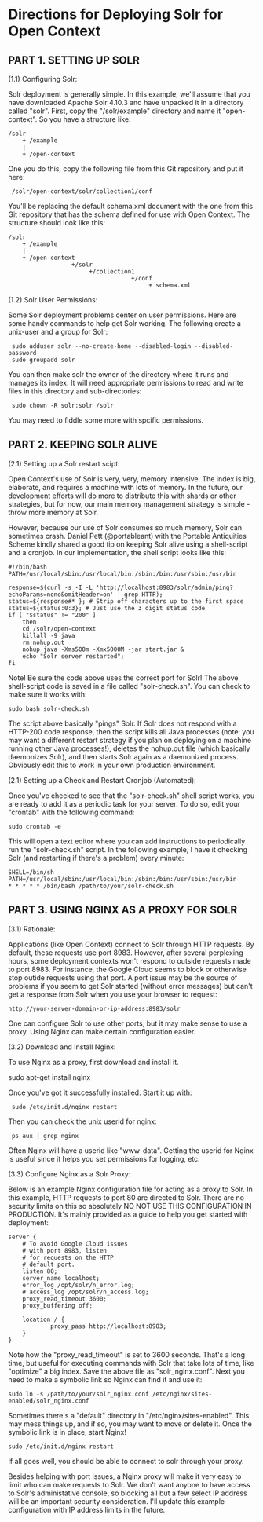 Directions for Deploying Solr for Open Context
=======================


PART 1. SETTING UP SOLR
------------------------------------------

(1.1) Configuring Solr:

Solr deployment is generally simple. In this example, we'll assume that you have 
downloaded Apache Solr 4.10.3 and have unpacked it in a directory called "solr". 
First, copy the "/solr/example" directory and name it "open-context". So you have
a structure like:

    /solr
        + /example
        |
        + /open-context

One you do this, copy the following file from this Git repository and put it
here:

     /solr/open-context/solr/collection1/conf

You'll be replacing the default schema.xml document with the one from this Git
repository that has the schema defined for use with Open Context. The structure
should look like this:

    /solr
        + /example
        |
        + /open-context
                      +/solr
                           +/collection1
                                       +/conf
                                            + schema.xml


(1.2) Solr User Permissions:

Some Solr deployment problems center on user permissions. Here are some handy
commands to help get Solr working. The following create a unix-user and a 
group for Solr:

     sudo adduser solr --no-create-home --disabled-login --disabled-password
     sudo groupadd solr

You can then make solr the owner of the directory where it runs and manages
its index. It will need appropriate permissions to read and write files in
this directory and sub-directories:

     sudo chown -R solr:solr /solr

You may need to fiddle some more with spcific permissions.



PART 2. KEEPING SOLR ALIVE
------------------------------------------

(2.1) Setting up a Solr restart scipt:

Open Context's use of Solr is very, very, memory intensive. The index is big,
elaborate, and requires a machine with lots of memory. In the future, our
development efforts will do more to distribute this with shards or other
strategies, but for now, our main memory management strategy is simple -
throw more memory at Solr.

However, because our use of Solr consumes so much memory, Solr can sometimes
crash. Daniel Pett (@portableant) with the Portable Antiquities Scheme kindly
shared a good tip on keeping Solr alive using a shell-script and a cronjob.
In our implementation, the shell script looks like this:

    #!/bin/bash
    PATH=/usr/local/sbin:/usr/local/bin:/sbin:/bin:/usr/sbin:/usr/bin
      
    response=$(curl -s -I -L 'http://localhost:8983/solr/admin/ping?echoParams=none&omitHeader=on' | grep HTTP); 
    status=${response#* }; # Strip off characters up to the first space
    status=${status:0:3}; # Just use the 3 digit status code
    if [ "$status" != "200" ]
        then
        cd /solr/open-context
        killall -9 java
        rm nohup.out
        nohup java -Xms500m -Xmx5000M -jar start.jar &
        echo "Solr server restarted";
    fi

Note! Be sure the code above uses the correct port for Solr! The above shell-script code is 
saved in a file called "solr-check.sh". You can check to make sure it works with:

    sudo bash solr-check.sh

The script above basically "pings" Solr. If Solr does not respond with a HTTP-200
code response, then the script kills all Java processes (note: you may want a
different restart strategy if you plan on deploying on a machine running other
Java processes!), deletes the nohup.out file (which basically daemonizes Solr),
and then starts Solr again as a daemonized process. Obviously edit this to 
work in your own production environment.


(2.1) Setting up a Check and Restart Cronjob (Automated):

Once you've checked to see that the "solr-check.sh" shell script works, you are
ready to add it as a periodic task for your server. To do so, edit your
"crontab" with the following command:

    sudo crontab -e

This will open a text editor where you can add instructions to periodically
run the "solr-check.sh" script. In the following example, I have it checking
Solr (and restarting if there's a problem) every minute:

    SHELL=/bin/sh
    PATH=/usr/local/sbin:/usr/local/bin:/sbin:/bin:/usr/sbin:/usr/bin
    * * * * * /bin/bash /path/to/your/solr-check.sh


PART 3. USING NGINX AS A PROXY FOR SOLR
------------------------------------------

(3.1) Rationale:

Applications (like Open Context) connect to Solr through HTTP requests. By default,
these requests use port 8983. However, after several perplexing hours, some deployment
contexts won't respond to outside requests made to port 8983. For instance, the Google 
Cloud seems to block or otherwise stop outide requests using that port. A port issue
may be the source of problems if you seem to get Solr started (without error messages) 
but can't get a response from Solr when you use your browser to request:

    http://your-server-domain-or-ip-address:8983/solr

One can configure Solr to use other ports, but it may make sense to use a proxy. 
Using Nginx can make certain configuration easier.

(3.2) Download and Install Nginx:

To use Nginx as a proxy, first download and install it.

   sudo apt-get install nginx

Once you've got it successfully installed. Start it up with:

     sudo /etc/init.d/nginx restart

Then you can check the unix userid for nginx:

     ps aux | grep nginx

Often Nginx will have a userid like "www-data". Getting the userid for Nginx is useful since 
it helps you set permissions for logging, etc.


(3.3) Configure Nginx as a Solr Proxy:

Below is an example Nginx configuration file for acting as a proxy to Solr. In this example, 
HTTP requests to port 80 are directed to Solr. There are no security limits on this so
absolutely NO NOT USE THIS CONFIGURATION IN PRODUCTION. It's mainly provided as a guide
to help you get started with deployment:

    server {
        # To avoid Google Cloud issues
        # with port 8983, listen
        # for requests on the HTTP
        # default port.
        listen 80;
        server_name localhost;
        error_log /opt/solr/n_error.log;
        # access_log /opt/solr/n_access.log;
        proxy_read_timeout 3600;
        proxy_buffering off;
 
        location / {
                proxy_pass http://localhost:8983;
        }
    }

Note how the "proxy_read_timeout" is set to 3600 seconds. That's a long time, but useful for executing
commands with Solr that take lots of time, like "optimize" a big index. Save the above file 
as "solr_nginx.conf". Next you need to make a symbolic link so Nginx can find it and use it:

    sudo ln -s /path/to/your/solr_nginx.conf /etc/nginx/sites-enabled/solr_nginx.conf

Sometimes there's a "default" directory in "/etc/nginx/sites-enabled". This may mess things up, and if so, 
you may want to move or delete it. Once the symbolic link is in place, start Nginx!

    sudo /etc/init.d/nginx restart

If all goes well, you should be able to connect to solr through your proxy.

Besides helping with port issues, a Nginx proxy will make it very easy to limit who
can make requests to Solr. We don't want anyone to have access to Solr's administative
console, so blocking all but a few select IP address will be an important security
consideration. I'll update this example configuration with IP address limits in the
future.
